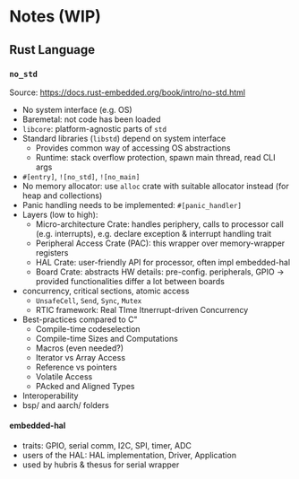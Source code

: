 # Notes (WIP)

## Rust Language

### `no_std`

Source: <https://docs.rust-embedded.org/book/intro/no-std.html>

- No system interface (e.g. OS)
- Baremetal: not code has been loaded
- `libcore`: platform-agnostic parts of `std`
- Standard libraries (`libstd`) depend on system interface
  - Provides common way of accessing OS abstractions
  - Runtime: stack overflow protection, spawn main thread, read CLI args
- `#[entry]`, `![no_std]`, `![no_main]`
- No memory allocator: use `alloc` crate with suitable allocator instead (for heap and collections)
- Panic handling needs to be implemented: `#[panic_handler]`
- Layers (low to high):
  - Micro-architecture Crate: handles periphery, calls to processor call (e.g. interrupts), e.g. declare exception & interrupt handling trait
  - Peripheral Access Crate (PAC): this wrapper over memory-wrapper registers
  - HAL Crate: user-friendly API for processor, often impl embedded-hal
  - Board Crate: abstracts HW details: pre-config. peripherals, GPIO -> provided functionalities differ a lot between boards
- concurrency, critical sections, atomic access
  - `UnsafeCell`, `Send`, `Sync`, `Mutex`
  - RTIC framework: Real TIme Itnerrupt-driven Concurrency
- Best-practices compared to C"
  - Compile-time codeselection
  - Compile-time Sizes and Computations
  - Macros (even needed?)
  - Iterator vs Array Access
  - Reference vs pointers
  - Volatile Access
  - PAcked and Aligned Types
- Interoperability
- bsp/ and aarch/ folders

#### embedded-hal

- traits: GPIO, serial comm, I2C, SPI, timer, ADC
- users of the HAL: HAL implementation, Driver, Application
- used by hubris & thesus for serial wrapper
